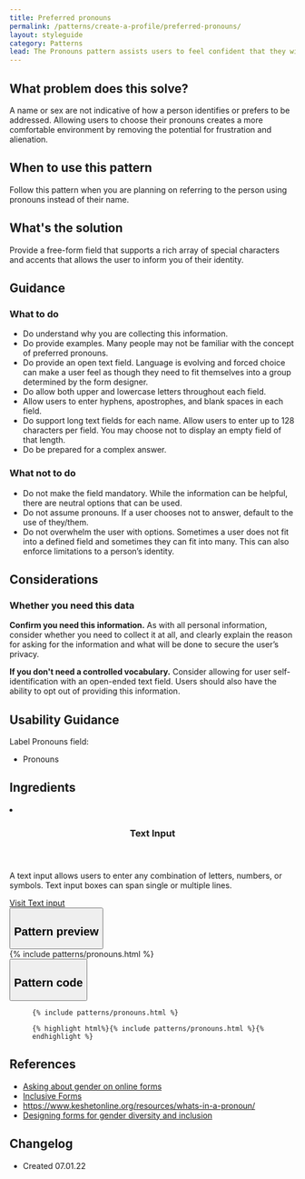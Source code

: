 ```yaml
---
title: Preferred pronouns
permalink: /patterns/create-a-profile/preferred-pronouns/
layout: styleguide
category: Patterns
lead: The Pronouns pattern assists users to feel confident that they will be addressed the way they identify.
---
```


## What problem does this solve?
A name or sex are not indicative of how a person identifies or prefers to be addressed. Allowing users to choose their pronouns creates a more comfortable environment by removing the potential for frustration and alienation.
 
## When to use this pattern 
Follow this pattern when you are planning on referring to the person using pronouns instead of their name.

## What's the solution
Provide a free-form field that supports a rich array of special characters and accents that allows the user to inform you of their identity.

## Guidance

<div class="grid-row grid-gap-3">
  <div class="tablet:grid-col-5">
    <div class="do-dont">
      <div class="do-dont__do">
      <h3 class="do-dont__heading">What to do</h3>
        <div class="do-dont__content">
          <ul>
            <li>Do understand why you are collecting this information.</li>
            <li>Do provide examples. Many people may not be familiar with the concept of preferred pronouns.</li>
            <li>Do provide an open text field. Language is evolving and forced choice can make a user feel as though they need to fit themselves into a group determined by the form designer.</li>
            <li>Do allow both upper and lowercase letters throughout each field.</li>
            <li>Allow users to enter hyphens, apostrophes, and blank spaces in each field.</li>
            <li>Do support long text fields for each name. Allow users to enter up to 128 characters per field. You may choose not to display an empty field of that length.</li>
            <li>Do be prepared for a complex answer.</li>
          </ul> 
        </div>
      </div>
    </div>
  </div>
  <div class="tablet:grid-col-5">
    <div class="do-dont__dont">
    <h3 class="do-dont__heading">What not to do</h3>
      <div class="do-dont__content">
          <ul>
            <li>Do not make the field mandatory. While the information can be helpful, there are neutral options that can be used.</li>
            <li>Do not assume pronouns. If a user chooses not to answer, default to the use of they/them.</li>
            <li>Do not overwhelm the user with options. Sometimes a user does not fit into a defined field and sometimes they can fit into many. This can also enforce limitations to a person’s identity.</li>
          </ul>
      </div>
    </div>
  </div>
</div>

## Considerations
### Whether you need this data
<b>Confirm you need this information.</b> As with all personal information, consider whether you need to collect it at all, and clearly explain the reason for asking for the information and what will be done to secure the user’s privacy.

<b>If you don't need a controlled vocabulary.</b> Consider allowing for user self-identification with an open-ended text field. Users should also have the ability to opt out of providing this information.

## Usability Guidance

Label Pronouns field:
- Pronouns

## Ingredients

<div class="usa-card-group flex-row margin-top-2">
    <li
    class="usa-card site-component-card grid-col-4 tablet:grid-col-4 margin-bottom-2"
    role="region"
    aria-atomic="true"
    aria-label="Visit Toggle"
    data-meta="Visit Toggle">
        <div class="usa-card__container">
        <header class="usa-card__header">
            <h3 class="usa-card__heading font-lang-lg">Text Input</h3>
        </header>
        <div class="usa-card__body font-lang-sm">
            <p>A text input allows users to enter any combination of letters, numbers, or symbols. Text input boxes can span single or multiple lines.</p>
            <a href="/components/text-input/">Visit Text input</a>
        </div>
        </div>
    </li>
</div>

<div class="usa-accordion usa-accordion--bordered site-accordion-code site-component-preview">
  <button class="usa-accordion__button" aria-controls="accordion-preview" aria-expanded="true"><h2 id="pattern-preview">Pattern preview</h2></button>
  <div id="accordion-preview" class="usa-accordion__content">
    {% include patterns/pronouns.html %}
  </div>
</div>
<div class="usa-accordion usa-accordion--bordered site-accordion-code site-component-preview">
  <button class="usa-accordion__button" aria-controls="accordion-code" aria-expanded="false"><h2 id="pattern-code">Pattern code</h2></button>
  <div id="accordion-code" class="usa-accordion__content highlight-code">
    <div class="usa-sr-only">
      <figure class="highlight"><pre><code class="language-html" data-lang="html">{% include patterns/pronouns.html %}</code></pre></figure>
    </div>
    <figure class="highlight"><pre><code class="language-html" data-lang="html">{% highlight html%}{% include patterns/pronouns.html %}{% endhighlight %}</code></pre></figure>
  </div>
</div>

## References
- <a href="http://www.practicemakesprogress.org/blog/2015/9/18/asking-about-gender-on-online-forms">Asking about gender on online forms</a>
- <a href="https://equity.ubc.ca/resources/gender-diversity/inclusive-forms/">Inclusive Forms</a>
- <a href="https://www.keshetonline.org/resources/whats-in-a-pronoun/">https://www.keshetonline.org/resources/whats-in-a-pronoun/</a- >
- <a href="https://uxdesign.cc/designing-forms-for-gender-diversity-and-inclusion-d8194cf1f51">Designing forms for gender diversity and inclusion</a>

## Changelog
- Created 07.01.22